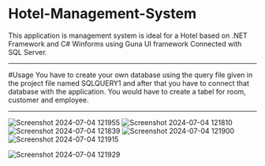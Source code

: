 # Hotel-Management-System
This application is management system is ideal for a Hotel based on .NET Framework and C# Winforms using Guna UI framework Connected with SQL Server.
<hr>
#Usage
You have to create your own database using the query file given in the project file named SQLQUERY1 and after that you have to connect that database with the application. You would have to create a tabel for room, customer and employee.
<hr>

![Screenshot 2024-07-04 121955](https://github.com/abdul-ahad-26/Hotel-Management-System/assets/165171056/569fb7f2-9f2d-40c9-9675-34b0d9f2a254)
![Screenshot 2024-07-04 121810](https://github.com/abdul-ahad-26/Hotel-Management-System/assets/165171056/eaba52da-944c-4d10-9b91-5b3863c309ee)
![Screenshot 2024-07-04 121839](https://github.com/abdul-ahad-26/Hotel-Management-System/assets/165171056/9426d184-f8f9-4d29-a033-0e7c2003dd5f)
![Screenshot 2024-07-04 121900](https://github.com/abdul-ahad-26/Hotel-Management-System/assets/165171056/15099649-7888-4490-a868-83fe6ce3ad3e)
![Screenshot 2024-07-04 121915](https://github.com/abdul-ahad-26/Hotel-Management-System/assets/165171056/82712d20-1926-4ad7-813c-b12d7c3bf860)


![Screenshot 2024-07-04 121929](https://github.com/abdul-ahad-26/Hotel-Management-System/assets/165171056/26c4caa9-5916-43dc-ae67-6048da7fb881)



